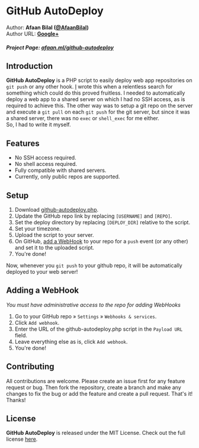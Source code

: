 GitHub AutoDeploy
==============

Author: **Afaan Bilal ([@AfaanBilal](https://github.com/AfaanBilal))**   
Author URL: **[Google+][1]**

##### Project Page: [afaan.ml/github-autodeploy](https://afaan.ml/github-autodeploy)

## Introduction
**GitHub AutoDeploy** is a PHP script to easily deploy web app repositories on `git push` or 
any other hook. [I][1] wrote this when a relentless search for something which could do this proved 
fruitless. I needed to automatically deploy a web app to a shared server on which I had no SSH 
access, as is required to achieve this. The other way was to setup a git repo on the server and 
execute a `git pull` on each `git push` for the git server, but since it was a shared server, 
there was no `exec` or `shell_exec` for me either.  
So, I had to write it myself. 

## Features
- No SSH access required.
- No shell access required.
- Fully compatible with shared servers.
- Currently, only public repos are supported.

## Setup
1. Download [github-autodeploy.php](github-autodeploy.php).
2. Update the GitHub repo link by replacing `[USERNAME]` and `[REPO]`.
3. Set the deploy directory by replacing `[DEPLOY_DIR]` relative to the script.
4. Set your timezone.
5. Upload the script to your server.
6. On GitHub, [add a WebHook][2] to your repo for a `push` event (or any other) and
set it to the uploaded script.
7. You're done!

Now, whenever you `git push` to your github repo, it will be automatically deployed
to your web server!

## Adding a WebHook
*You must have administrative access to the repo for adding WebHooks*

1. Go to your GitHub repo &raquo; `Settings` &raquo; `Webhooks & services`.  
2. Click `Add webhook`.  
3. Enter the URL of the github-autodeploy.php script in the `Payload URL` field.  
4. Leave everything else as is, click `Add webhook`.  
5. You're done!  

## Contributing
All contributions are welcome. Please create an issue first for any feature request
or bug. Then fork the repository, create a branch and make any changes to fix the bug 
or add the feature and create a pull request. That's it!
Thanks!

## License
**GitHub AutoDeploy** is released under the MIT License.
Check out the full license [here](LICENSE).

[1]: https://google.com/+AfaanBilal "Afaan Bilal"
[2]: #adding-a-webhook "Adding a WebHook"
